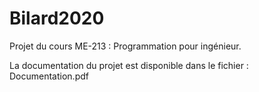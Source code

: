 # Bilard2020
Projet du cours ME-213 : Programmation pour ingénieur. 

La documentation du projet est disponible dans le fichier : Documentation.pdf
